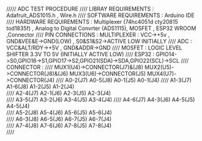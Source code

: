 ///// ADC TEST PROCEDURE 
////  LIBRAY REQUIREMENTS : Adafruit_ADS1015.h  ,  Wire.h
////  SOFTWARE REQUIREMENTS : Arduino IDE
////  HARDWARE REQUIREMENTS : Multiplexer (74hc4051d cty20815 tod1835f) , Analog to Digital Convrter (ADS1115), MOSFET , ESP32 WROOM ,Connector
////  PIN CONNECTIONS : MULTIPLEXER : VCC->+5v , GND&VEE&E->GND(LOW) , S0&S1&S2->ACTIVE LOW INITIALLY 
////                    ADC         : VCC&ALT/RDY->+5V  , GND&ADDR->GND
////                    MOSFET      : LOGIC LEVEL SHIFTER 3.3V TO 5V (INITIALLY ACTIVE LOW) 
////                    ESP32       : GPIO14->S0,GPIO16->S1,GPIO17->S2,GPIO21(SDA)->SDA,GPIO22(SCL)->SCL 
////                    CONNECTOR   :
////                                  MUX1(U4)->CONNECTOR(J7)&(J8)            MUX2(U5)->CONNECTOR(J8)&(J6)            MUX3(U6)->CONNECTOR(J5)          MUX4(U7)->CONNECTOR(J4)
////                                      A0-2(J7)                                A0-5(J8)                                   A0-1(J5)                          A0-1(J4)
////                                      A1-3(J7)                                A1-6(J8)                                   A1-2(J5)                          A1-2(J4)   
////                                      A2-4(J7)                                A2-1(J6)                                   A2-3(J5)                          A2-3(J4)              
////                                      A3-5(J7)                                A3-2(J6)                                   A3-4(J5)                          A3-4(J4)
////                                      A4-6(J7)                                A4-3(J6)                                   A4-5(J5)                          A4-5(J4)     
////                                      A5-2(J8)                                A5-4(J6)                                   A5-6(J5)                          A5-6(J4)        
////                                      A6-3(J8)                                A6-5(J6)                                   A6-7(J5)                          A6-7(J4)                         
////                                      A7-4(J8)                                A7-6(J6)                                   A7-8(J5)                          A7-8(J4)            
////
